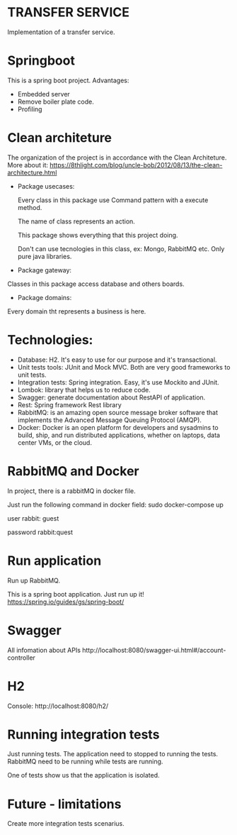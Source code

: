 # TRANSFER SERVICE

Implementation of a transfer service.

# Springboot 
This is a spring boot project. Advantages:
- Embedded server
- Remove boiler plate code.
- Profiling

# Clean architeture

The organization of the project is in accordance with the Clean Architeture. More about it:
https://8thlight.com/blog/uncle-bob/2012/08/13/the-clean-architecture.html

- Package usecases:

  Every class in this package use Command pattern with a execute method.
  
  The name of class represents an action.
  
  This package shows everything that this project doing.
  
  Don't can use tecnologies in this class, ex: Mongo, RabbitMQ etc. Only pure java libraries.

- Package gateway:

Classes in this package access database and others boards.

- Package domains:

Every domain tht represents a business is here.

# Technologies:

- Database: H2. It's easy to use for our purpose and it's transactional.
- Unit tests tools: JUnit and Mock MVC. Both are very good frameworks to unit tests.
- Integration tests: Spring integration. Easy, it's use Mockito and JUnit.
- Lombok: library that helps us to reduce code.
- Swagger: generate documentation about RestAPI of application.
- Rest: Spring framework Rest library
- RabbitMQ:  is an amazing open source message broker software that implements the Advanced Message Queuing Protocol (AMQP).
- Docker: Docker is an open platform for developers and sysadmins to build, ship, and run distributed applications, whether on laptops, data center VMs, or the cloud.

# RabbitMQ and Docker
In project, there is a rabbitMQ in docker file.

Just run the following command in docker field:
sudo docker-compose up

user rabbit: guest

password rabbit:quest

# Run application

Run up RabbitMQ.

This is a spring boot application. Just run up it!
https://spring.io/guides/gs/spring-boot/

# Swagger

All infomation about APIs
http://localhost:8080/swagger-ui.html#/account-controller

# H2

Console: http://localhost:8080/h2/

# Running integration tests

Just running tests. The application need to stopped to running the tests.
RabbitMQ need to be running while tests are running.

One of tests show us that the application is isolated.

# Future - limitations

Create more integration tests scenarius.


